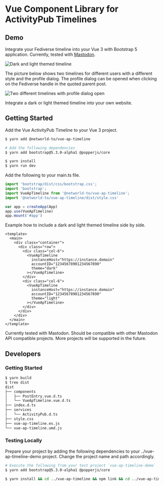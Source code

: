 # Vue Component Library for ActivityPub Timelines

## Demo

Integrate your Fediverse timeline into your Vue 3 with Bootstrap 5 application.
Currently, tested with [Mastodon](https://joinmastodon.org).

![Dark and light themed timeline](https://media.githubusercontent.com/media/networld-to/vue-ap-timeline/main/screenshots/dark-and-light-demo.png)

The picture below shows two timelines for different users with a different
style and the profile dialog. The profile dialog can be opened when clicking
on the Fediverse handle in the quoted parent post.

![Two different timelines with profile dialog open](https://media.githubusercontent.com/media/networld-to/vue-ap-timeline/main/screenshots/two-different-timelines-with-profile-dialog.png)

Integrate a dark or light themed timeline into your own website.

## Getting Started

Add the Vue ActivityPub Timeline to your Vue 3 project.

```bash
$ yarn add @networld-to/vue-ap-timeline

# Add the following dependencies
$ yarn add bootstrap@5.3.0-alpha1 @popperjs/core

$ yarn install
$ yarn run dev
```

Add the following to your main.ts file.

```ts
import 'bootstrap/dist/css/bootstrap.css';
import 'bootstrap';
import VueApTimeline from '@networld-to/vue-ap-timeline';
import '@networld-to/vue-ap-timeline/dist/style.css'

var app = createApp(App)
app.use(VueApTimeline)
app.mount('#app')
```

Example how to include a dark and light themed timeline side by side.

```vue
<template>
  <main>
    <div class="container">
      <div class="row">
        <div class="col-6">
          <VueApTimeline
            instanceHost="https://instance.domain"
            accountID="12345678901234567890"
            theme="dark"
          ></VueApTimeline>
        </div>
        <div class="col-6">
          <VueApTimeline
            instanceHost="https://instance.domain"
            accountID="12345678901234567890"
            theme="light"
          ></VueApTimeline>
        </div>
      </div>
    </div>
  </main>
</template>
```

Currently tested with Mastodon. Should be compatible with other Mastodon API
compatible projects. More projects will be supported in the future.

## Developers

### Getting Started

```bash
$ yarn build
$ tree dist
dist
├── components
│   ├── PostEntry.vue.d.ts
│   └── VueApTimeline.vue.d.ts
├── index.d.ts
├── services
│   └── ActivityPub.d.ts
├── style.css
├── vue-ap-timeline.es.js
└── vue-ap-timeline.umd.js
```

### Testing Locally

Prepare your project by adding the following dependencies to your ../vue-ap-timeline-demo
project. Change the project name and path accordingly.

```bash
# Execute the following from your test project `vue-ap-timeline-demo`
$ yarn add bootstrap@5.3.0-alpha1 @popperjs/core

$ yarn install && cd ../vue-ap-timeline && npm link && cd ../vue-ap-timeline-demo && npm link vue-ap-timeline
```